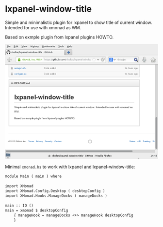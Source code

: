 lxpanel-window-title
====================

Simple and minimalistic plugin for lxpanel to show title of current window.
Intended for use with xmonad as WM.

Based on exmple plugin from lxpanel plugins HOWTO.

![How does it look like.](screenshots/1.png)

Minimal `xmonad.hs` to work with lxpanel and lxpanel-window-title:

    module Main ( main ) where

    import XMonad
    import XMonad.Config.Desktop ( desktopConfig )
    import XMonad.Hooks.ManageDocks ( manageDocks )

    main :: IO ()
    main = xmonad $ desktopConfig
        { manageHook = manageDocks <+> manageHook desktopConfig
        }

